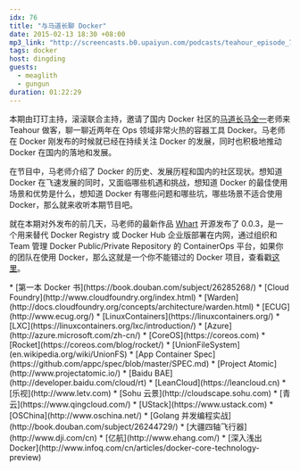 ```yaml
---
idx: 76
title: "与马道长聊 Docker"
date: 2015-02-13 18:30 +08:00
mp3_link: "http://screencasts.b0.upaiyun.com/podcasts/teahour_episode_76.m4a"
tags: docker
host: dingding
guests:
  - meaglith
  - gungun
duration: 01:22:29
---
```


本期由玎玎主持，滚滚联合主持，邀请了国内 Docker 社区的[马道长马全一](http://meaglith.com/)老师来 Teahour 做客，聊一聊近两年在 Ops 领域非常火热的容器工具 Docker。马老师在 Docker 刚发布的时候就已经在持续关注 Docker 的发展，同时也积极地推动 Docker 在国内的落地和发展。

在节目中，马老师介绍了 Docker 的历史、发展历程和国内的社区现状。想知道 Docker 在飞速发展的同时，又面临哪些机遇和挑战，想知道 Docker 的最佳使用场景和优势是什么，想知道 Docker 有哪些问题和哪些坑，哪些场景不适合使用 Docker，那么就来收听本期节目吧。

就在本期对外发布的前几天，马老师的最新作品 [Whart](https://github.com/dockercn/wharf) 开源发布了 0.0.3，是一个用来替代 Docker Registry 或 Docker Hub 企业版部署在内网，通过组织和 Team 管理 Docker Public/Private Repository 的 ContainerOps 平台，如果你的团队在使用 Docker，那么这就是一个你不能错过的 Docker 项目，查看戳[这里](https://github.com/dockercn/wharf)。

<section class="notes" markdown="1">
* [第一本 Docker 书](https://book.douban.com/subject/26285268/)
* [Cloud Foundry](http://www.cloudfoundry.org/index.html)
* [Warden](http://docs.cloudfoundry.org/concepts/architecture/warden.html)
* [ECUG](http://www.ecug.org/)
* [LinuxContainers](https://linuxcontainers.org/)
* [LXC](https://linuxcontainers.org/lxc/introduction/)
* [Azure](http://azure.microsoft.com/zh-cn/)
* [CoreOS](https://coreos.com)
* [Rocket](https://coreos.com/blog/rocket/)
* [UnionFileSystem](en.wikipedia.org/wiki/UnionFS)
* [App Container Spec](https://github.com/appc/spec/blob/master/SPEC.md)
* [Project Atomic](http://www.projectatomic.io/)
* [Baidu BAE](http://developer.baidu.com/cloud/rt)
* [LeanCloud](https://leancloud.cn)
* [乐视](http://www.letv.com)
* [Sohu 云景](http://cloudscape.sohu.com)
* [青云](https://www.qingcloud.com/)
* [UStack](https://www.ustack.com)
* [OSChina](http://www.oschina.net/)
* [Golang 并发编程实战](http://book.douban.com/subject/26244729/)
* [大疆四轴飞行器](http://www.dji.com/cn)
* [亿航](http://www.ehang.com/)
* [深入浅出 Docker](http://www.infoq.com/cn/articles/docker-core-technology-preview)
</section>
